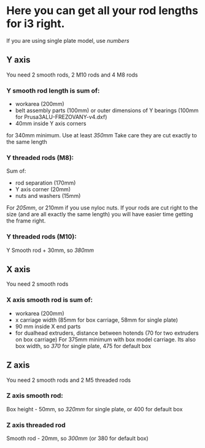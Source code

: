 # Here you can get all your rod lengths for i3 right.
If you are using single plate model, use *numbers*

## Y axis
You need 2 smooth rods, 2 M10 rods and 4 M8 rods

### Y smooth rod length is sum of:
 * workarea (200mm)
 * belt assembly parts (100mm) or outer dimensions of Y bearings (100mm for Prusa3ALU-FREZOVANY-v4.dxf)
 * 40mm inside Y axis corners

for 340mm minimum. Use at least *350mm*
Take care they are cut exactly to the same length

### Y threaded rods (M8):
Sum of:
 * rod separation (170mm)
 * Y axis corner (20mm)
 * nuts and washers (15mm)

For *205mm*, or 210mm if you use nyloc nuts.
If your rods are cut right to the size (and are all exactly the same length) you will have easier time getting the frame right.

### Y threaded rods (M10):
Y Smooth rod + 30mm, so *380mm*


## X axis
You need 2 smooth rods

### X axis smooth rod is sum of:
 * workarea (200mm)
 * x carriage width (85mm for box carriage, 58mm for single plate)
 * 90 mm inside X end parts
 * for dualhead extruders, distance between hotends (70 for two extruders on box carriage)
For 375mm minimum with box model carriage. Its also box width, so *370* for single plate, 475 for default box

## Z axis
You need 2 smooth rods and 2 M5 threaded rods

### Z axis smooth rod:
Box height - 50mm, so *320mm* for single plate, or 400 for default box
### Z axis threaded rod
Smooth rod - 20mm, so *300mm* (or 380 for default box)
